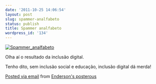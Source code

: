```yaml
---
date: '2011-10-25 14:06:54'
layout: post
slug: spammer-analfabeto
status: publish
title: Spammer analfabeto
wordpress_id: '134'
---
```


[![Spammer_analfabeto](http://getfile4.posterous.com/getfile/files.posterous.com/endersonmaia/UxWCau9YKbKxqAcGxFgKU1AeysWycCjfyqCer0phdOJINk6Qrwpf5WPnv55s/spammer_analfabeto.png.scaled.500.jpg)](http://getfile3.posterous.com/getfile/files.posterous.com/endersonmaia/1izag4SeOZ7D2GQRvydbjXYIpKkz5DsudgIer36eRdG4vUPD2FlxmnZQ17bx/spammer_analfabeto.png)

Olha aí o resultado da inclusão digital. 

Tenho dito, sem inclusão social e educação, inclusão digital dá merda!

 [Posted via email](http://posterous.com)   from [Enderson's posterous](http://enderson.blog.br/spammer-analfabeto)  
